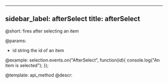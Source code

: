 
---
sidebar_label: afterSelect
title: afterSelect
---          

@short:
	fires after selecting an item

@params:
- id		string		the id of an item



@example:
selection.events.on("AfterSelect", function(id){
    console.log("An item is selected");
});


@template:	api_method
@descr:


